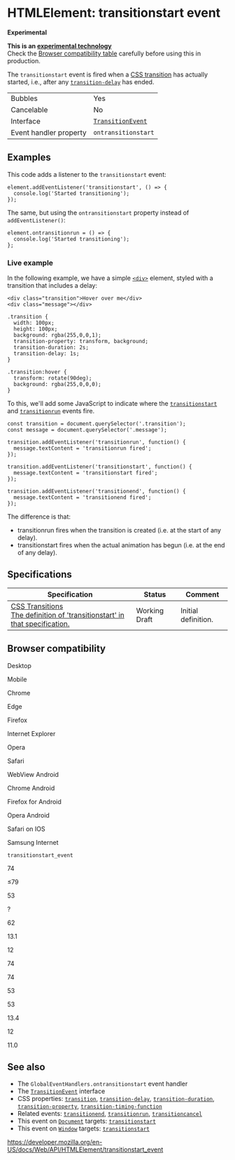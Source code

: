 # HTMLElement: transitionstart event

**Experimental**

**This is an [experimental technology](https://developer.mozilla.org/en-US/docs/MDN/Guidelines/Conventions_definitions#experimental)**  
Check the [Browser compatibility table](#browser_compatibility) carefully before using this in production.

The `transitionstart` event is fired when a [CSS transition](https://developer.mozilla.org/en-US/docs/Web/CSS/CSS_Transitions/Using_CSS_transitions) has actually started, i.e., after any [`transition-delay`](https://developer.mozilla.org/en-US/docs/Web/CSS/transition-delay) has ended.

<table><tbody><tr class="odd"><td>Bubbles</td><td>Yes</td></tr><tr class="even"><td>Cancelable</td><td>No</td></tr><tr class="odd"><td>Interface</td><td><a href="../transitionevent"><code>TransitionEvent</code></a></td></tr><tr class="even"><td>Event handler property</td><td><span class="page-not-created"><code>ontransitionstart</code></span></td></tr></tbody></table>

## Examples

This code adds a listener to the `transitionstart` event:

    element.addEventListener('transitionstart', () => {
      console.log('Started transitioning');
    });

The same, but using the `ontransitionstart` property instead of `addEventListener()`:

    element.ontransitionrun = () => {
      console.log('Started transitioning');
    };

### Live example

In the following example, we have a simple [`<div>`](https://developer.mozilla.org/en-US/docs/Web/HTML/Element/div) element, styled with a transition that includes a delay:

    <div class="transition">Hover over me</div>
    <div class="message"></div>

    .transition {
      width: 100px;
      height: 100px;
      background: rgba(255,0,0,1);
      transition-property: transform, background;
      transition-duration: 2s;
      transition-delay: 1s;
    }

    .transition:hover {
      transform: rotate(90deg);
      background: rgba(255,0,0,0);
    }

To this, we'll add some JavaScript to indicate where the [`transitionstart`](transitionstart_event) and [`transitionrun`](transitionrun_event) events fire.

    const transition = document.querySelector('.transition');
    const message = document.querySelector('.message');

    transition.addEventListener('transitionrun', function() {
      message.textContent = 'transitionrun fired';
    });

    transition.addEventListener('transitionstart', function() {
      message.textContent = 'transitionstart fired';
    });

    transition.addEventListener('transitionend', function() {
      message.textContent = 'transitionend fired';
    });

The difference is that:

- transitionrun fires when the transition is created (i.e. at the start of any delay).
- transitionstart fires when the actual animation has begun (i.e. at the end of any delay).

## Specifications

<table><thead><tr class="header"><th>Specification</th><th>Status</th><th>Comment</th></tr></thead><tbody><tr class="odd"><td><a href="https://drafts.csswg.org/css-transitions/#transitionstart">CSS Transitions<br />
<span class="small">The definition of 'transitionstart' in that specification.</span></a></td><td><span class="spec-wd">Working Draft</span></td><td>Initial definition.</td></tr></tbody></table>

## Browser compatibility

Desktop

Mobile

Chrome

Edge

Firefox

Internet Explorer

Opera

Safari

WebView Android

Chrome Android

Firefox for Android

Opera Android

Safari on IOS

Samsung Internet

`transitionstart_event`

74

≤79

53

?

62

13.1

12

74

74

53

53

13.4

12

11.0

## See also

- The <span class="page-not-created">`GlobalEventHandlers.ontransitionstart`</span> event handler
- The [`TransitionEvent`](../transitionevent) interface
- CSS properties: [`transition`](https://developer.mozilla.org/en-US/docs/Web/CSS/transition), [`transition-delay`](https://developer.mozilla.org/en-US/docs/Web/CSS/transition-delay), [`transition-duration`](https://developer.mozilla.org/en-US/docs/Web/CSS/transition-duration), [`transition-property`](https://developer.mozilla.org/en-US/docs/Web/CSS/transition-property), [`transition-timing-function`](https://developer.mozilla.org/en-US/docs/Web/CSS/transition-timing-function)
- Related events: [`transitionend`](transitionend_event), [`transitionrun`](transitionrun_event), [`transitioncancel`](transitioncancel_event)
- This event on [`Document`](../document) targets: [`transitionstart`](../document/transitionstart_event)
- This event on [`Window`](../window) targets: [`transitionstart`](../window/transitionstart_event)

<a href="https://developer.mozilla.org/en-US/docs/Web/API/HTMLElement/transitionstart_event" class="_attribution-link">https://developer.mozilla.org/en-US/docs/Web/API/HTMLElement/transitionstart_event</a>
